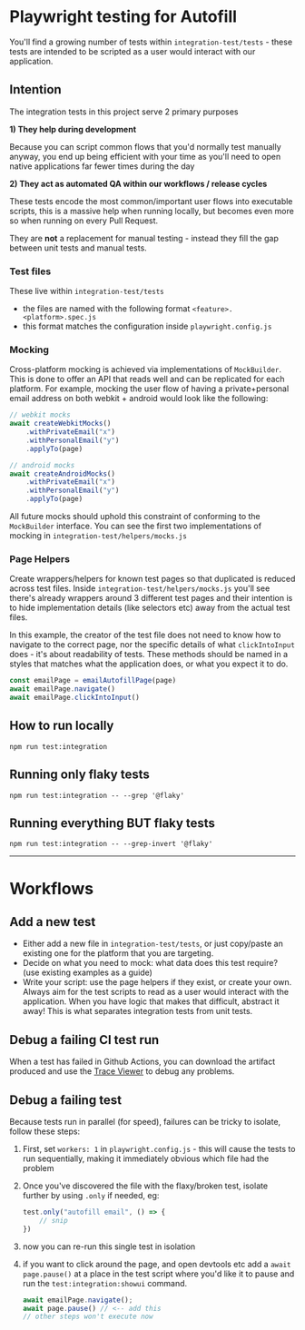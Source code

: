 # Playwright testing for Autofill

You'll find a growing number of tests within `integration-test/tests` - these tests
are intended to be scripted as a user would interact with our application.

## Intention

The integration tests in this project serve 2 primary purposes

**1) They help during development**

Because you can script common flows that you'd normally test manually anyway, you end up being efficient with your time as you'll need to open native applications far fewer times during the day

**2) They act as automated QA within our workflows / release cycles**

These tests encode the most common/important user flows into executable scripts, this is a massive
help when running locally, but becomes even more so when running on every Pull Request.

They are **not** a replacement for manual testing - instead they fill the gap between unit tests
and manual tests.

### Test files

These live within `integration-test/tests`

- the files are named with the following format `<feature>.<platform>.spec.js`
- this format matches the configuration inside `playwright.config.js`

### Mocking

Cross-platform mocking is achieved via implementations of `MockBuilder`. This is done
to offer an API that reads well and can be replicated for each platform. For example, mocking
the user flow of having a private+personal email address on both webkit + android would look
like the following:

```javascript
// webkit mocks
await createWebkitMocks()
    .withPrivateEmail("x")
    .withPersonalEmail("y")
    .applyTo(page)

// android mocks
await createAndroidMocks()
    .withPrivateEmail("x")
    .withPersonalEmail("y")
    .applyTo(page)
```

All future mocks should uphold this constraint of conforming to the `MockBuilder` interface. You can see
the first two implementations of mocking in `integration-test/helpers/mocks.js`

### Page Helpers

Create wrappers/helpers for known test pages so that duplicated is reduced across test files. Inside
`integration-test/helpers/mocks.js` you'll see there's already wrappers around 3 different test
pages and their intention is to hide implementation details (like selectors etc) away from the actual
test files.

In this example, the creator of the test file does not need to know how to navigate to the correct
page, nor the specific details of what `clickIntoInput` does - it's about readability of tests. These
methods should be named in a styles that matches what the application does, or what you expect it to do.

```js
const emailPage = emailAutofillPage(page)
await emailPage.navigate()
await emailPage.clickIntoInput()
```

## How to run locally

```shell
npm run test:integration
```

## Running only flaky tests

```shell
npm run test:integration -- --grep '@flaky' 
```

## Running everything BUT flaky tests

```shell
npm run test:integration -- --grep-invert '@flaky' 
```

---

# Workflows

## Add a new test

- Either add a new file in `integration-test/tests`, or just copy/paste an existing one for the
platform that you are targeting.
- Decide on what you need to mock: what data does this test require? (use existing examples as a guide)
- Write your script: use the page helpers if they exist, or create your own. Always aim for the test scripts to read as a user would interact with the application. When you have logic that makes that difficult, abstract it away! This is what separates integration tests from unit tests.

## Debug a failing CI test run

When a test has failed in Github Actions, you can download the artifact produced and use the [Trace Viewer](https://playwright.dev/docs/trace-viewer) to debug any problems.

## Debug a failing test

Because tests run in parallel (for speed), failures can be tricky to isolate, follow these steps:

1) First, set `workers: 1` in `playwright.config.js` - this will cause the tests to run sequentially, making it immediately obvious which file had the problem
2) Once you've discovered the file with the flaxy/broken test, isolate further by using `.only` if needed, eg:

    ```javascript
    test.only("autofill email", () => {
        // snip
    })
    ```

3) now you can re-run this single test in isolation
4) if you want to click around the page, and open devtools etc add a `await page.pause()` at a place in the test script where you'd like it to pause and run the `test:integration:showui` command.

   ```javascript
   await emailPage.navigate();
   await page.pause() // <-- add this
   // other steps won't execute now
   ```
